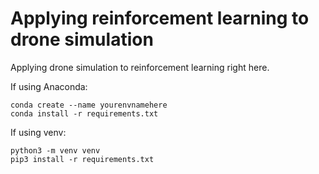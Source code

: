 # Applying reinforcement learning to drone simulation

Applying drone simulation to reinforcement learning right here.

If using Anaconda:

```
conda create --name yourenvnamehere
conda install -r requirements.txt
```

If using venv:

```
python3 -m venv venv
pip3 install -r requirements.txt
```
